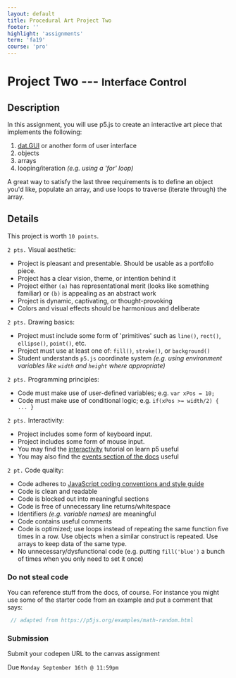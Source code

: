 ```yaml
---
layout: default
title: Procedural Art Project Two
footer: ''
highlight: 'assignments'
term: 'fa19'
course: 'pro'
---
```

# Project Two --- <small>Interface Control</small>
## Description
In this assignment, you will use p5.js to create an interactive art piece that implements the following:

 1. [dat.GUI](https://workshop.chromeexperiments.com/examples/gui/#1--Basic-Usage) or another form of user interface
 2. objects
 3. arrays
 4. looping/iteration _(e.g. using a 'for' loop)_
 
 A great way to satisfy the last three requirements is to define an object you'd like, populate an array, and use loops to traverse (iterate through) the array.

## Details
This project is worth `10 points`.

`2 pts.` Visual aesthetic:
 * Project is pleasant and presentable. Should be usable as a portfolio piece.
 * Project has a clear vision, theme, or intention behind it
 * Project either `(a)` has representational merit (looks like something familiar) or `(b)` is appealing as an abstract work 
 * Project is dynamic, captivating, or thought-provoking
 * Colors and visual effects should be harmonious and deliberate
 
`2 pts.` Drawing basics:
 * Project must include some form of 'primitives' such as `line()`, `rect()`, `ellipse()`, `point()`, etc.
 * Project must use at least one of: `fill()`, `stroke()`, or `background()`
 * Student understands `p5.js` coordinate system _(e.g. using environment variables like `width` and `height` where appropriate)_

`2 pts.` Programming principles:
 * Code must make use of user-defined variables; e.g. `var xPos = 10;`
 * Code must make use of conditional logic; e.g. `if(xPos >= width/2) { ... }`

`2 pts.` Interactivity:
 * Project includes some form of keyboard input.
 * Project includes some form of mouse input.
 * You may find the [interactivity](https://p5js.org/learn/interactivity.html) tutorial on learn p5 useful
 * You may also find the [events section of the docs](https://p5js.org/reference/#group-Events) useful

`2 pt.` Code quality:
 * Code adheres to [JavaScript coding conventions and style guide](https://www.w3schools.com/js/js_conventions.asp)
 * Code is clean and readable
 * Code is blocked out into meaningful sections
 * Code is free of unnecessary line returns/whitespace
 * Identifiers _(e.g. variable names)_ are meaningful
 * Code contains useful comments
 * Code is optimized; use loops instead of repeating the same function five times in a row. Use objects when a similar construct is repeated. Use arrays to keep data of the same type.
 * No unnecessary/dysfunctional code (e.g. putting `fill('blue')` a bunch of times when you only need to set it once)


### Do not steal code
You can reference stuff from the docs, of course. For instance you might use some of the starter code from an example and put a comment that says:

```js
 // adapted from https://p5js.org/examples/math-random.html
```

### Submission
Submit your codepen URL to the canvas assignment

Due `Monday September 16th @ 11:59pm`